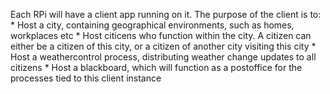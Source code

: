 Each RPi will have a client app running on it.
The purpose of the client is to:
	* Host a city, containing geographical environments, such as homes, workplaces etc
	* Host citicens who function within the city. A citizen can either be a citizen
	  of this city, or a citizen of another city visiting this city
	* Host a weathercontrol process, distributing weather change updates to all citizens
	* Host a blackboard, which will function as a postoffice for the processes tied to
	  this client instance
